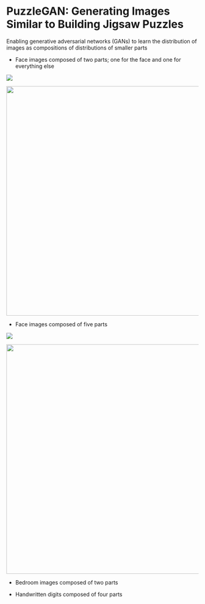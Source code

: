 # PuzzleGAN: Generating Images Similar to Building Jigsaw Puzzles

Enabling generative adversarial networks (GANs) to learn the distribution of images as compositions of distributions of smaller parts

* Face images composed of two parts; one for the face and one for everything else
<img src="https://github.com/MahlaAb/puzzlegan/blob/master/figures/faces_2parts.jpg">
<p align="center">
  <img src="https://github.com/MahlaAb/puzzlegan/blob/master/figures/faces_2parts_swap_example.png" width="600">
</p>



* Face images composed of five parts
<img src="https://github.com/MahlaAb/puzzlegan/blob/master/figures/faces_5parts.jpg">
<p align="center">
  <img src="https://github.com/MahlaAb/puzzlegan/blob/master/figures/faces_5parts_swap_examples.png" width="600">
</p>


* Bedroom images composed of two parts


* Handwritten digits composed of four parts
